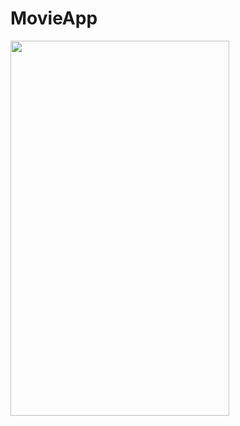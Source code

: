 # MovieApp

<img height = "600" width = "350" src = "https://user-images.githubusercontent.com/57729176/152659101-bd52dd3a-d66a-405b-a946-75beab4d78ac.png" />


